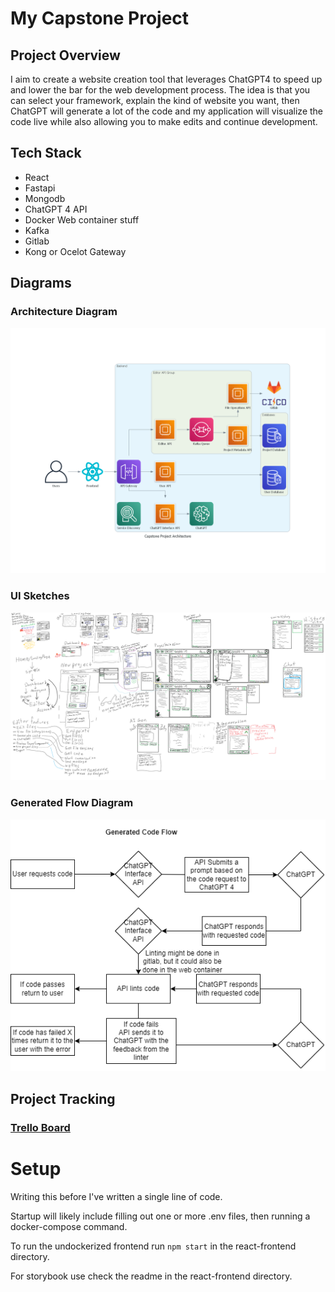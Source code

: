 # My Capstone Project

## Project Overview
I aim to create a website creation tool that leverages ChatGPT4 to speed up and lower the bar for the web development process. The idea is that you can select your framework, explain the kind of website you want, then ChatGPT will generate a lot of the code and my application will visualize the code live while also allowing you to make edits and continue development.

## Tech Stack
-	React
-	Fastapi
-	Mongodb
-	ChatGPT 4 API
-	Docker Web container stuff
-	Kafka
-	Gitlab
-	Kong or Ocelot Gateway

## Diagrams

### Architecture Diagram

![Architecture Diagram](./Documents/Display%20Material/capstone_project_architecture_4.png)

### UI Sketches

![UI Sketches](./Documents/Display%20Material/UI_plans_crop.png)


### Generated Flow Diagram

![Data Flow Diagram](./Documents/Display%20Material/finalCodeFlowDiagram.png)

## Project Tracking

### [Trello Board](https://trello.com/b/3BbQwCmk/capstone-webbie)

# Setup

Writing this before I've written a single line of code.

Startup will likely include filling out one or more .env files, then running a docker-compose command.

To run the undockerized frontend run `npm start` in the react-frontend directory.

For storybook use check the readme in the react-frontend directory.